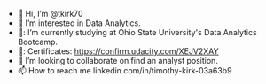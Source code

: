 - 👋 Hi, I’m @tkirk70
- 👀 I’m interested in Data Analytics.
- 🏫: I’m currently studying at Ohio State University's Data Analytics Bootcamp. 
- 📝: Certificates: https://confirm.udacity.com/XEJV2XAY
- 💞️ I’m looking to collaborate on find an analyst position.
- 📫 How to reach me linkedin.com/in/timothy-kirk-03a63b9

<!---
tkirk70/tkirk70 is a ✨ special ✨ repository because its `README.md` (this file) appears on your GitHub profile.
You can click the Preview link to take a look at your changes.
--->
